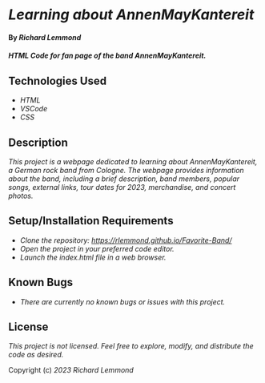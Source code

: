 # _Learning about AnnenMayKantereit_

#### By _**Richard Lemmond**_

#### _HTML Code for fan page of the band AnnenMayKantereit._

## Technologies Used

* _HTML_
* _VSCode_
* _CSS_

## Description

_This project is a webpage dedicated to learning about AnnenMayKantereit, a German rock band from Cologne. The webpage provides information about the band, including a brief description, band members, popular songs, external links, tour dates for 2023, merchandise, and concert photos._

## Setup/Installation Requirements

* _Clone the repository: https://rlemmond.github.io/Favorite-Band/_
* _Open the project in your preferred code editor._
* _Launch the index.html file in a web browser._



## Known Bugs

* _There are currently no known bugs or issues with this project._

## License

_This project is not licensed. Feel free to explore, modify, and distribute the code as desired._

Copyright (c) _2023_ _Richard Lemmond_
